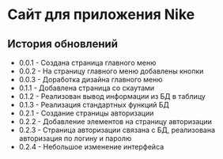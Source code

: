 # Сайт для приложения Nike
 ## История обновлений

 - 0.0.1 - Создана страница главного меню
 - 0.0.2 - На страницу главного меню добавлены кнопки
 - 0.0.3 - Доработка дизайна главного меню
 - 0.1.1 - Добавлена страница со скаутами
 - 0.1.2 - Реализован вывод информации из БД в таблицу
 - 0.1.3 - Реализация стандартных функций БД
 - 0.2.1 - Создание страницы авторизации
 - 0.2.2 - Добавление элементов на страницу авторизации
 - 0.2.3 - Страница авторизации связана с БД, реализована авторизация по логину и паролю
 - 0.2.4 - Небольшое изменение интерфейса


